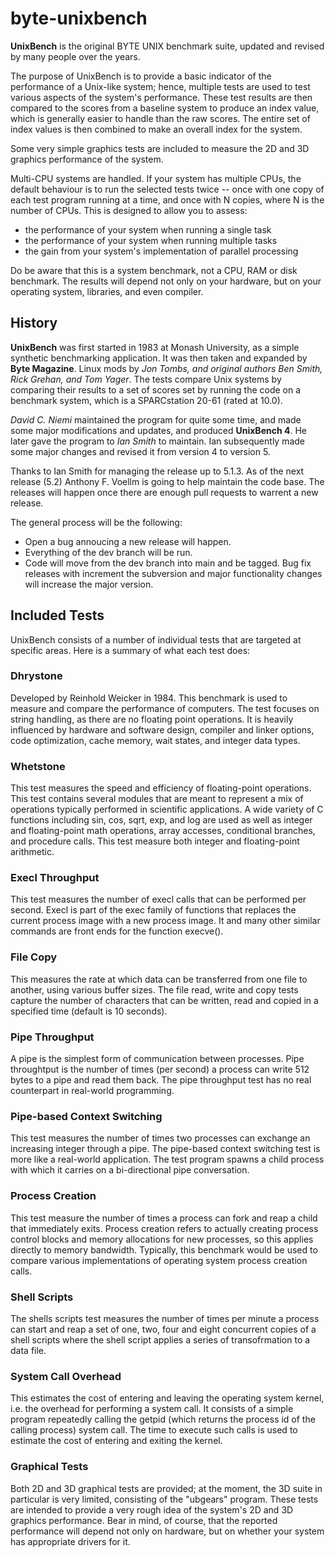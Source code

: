 # byte-unixbench
<b>UnixBench</b> is the original BYTE UNIX benchmark suite, updated and revised by many people over the years.

The purpose of UnixBench is to provide a basic indicator of the performance of a Unix-like system; hence, multiple 
tests are used to test various aspects of the system's performance. These test results are then compared to the 
scores from a baseline system to produce an index value, which is generally easier to handle than the raw scores. 
The entire set of index values is then combined to make an overall index for the system.

Some very simple graphics tests are included to measure the 2D and 3D graphics performance of the system.

Multi-CPU systems are handled. If your system has multiple CPUs, the default behaviour is to run the selected tests 
twice -- once with one copy of each test program running at a time, and once with N copies, where N is the number of 
CPUs. This is designed to allow you to assess:

<ul>
<li>the performance of your system when running a single task</li>
<li>the performance of your system when running multiple tasks</li>
<li>the gain from your system's implementation of parallel processing</li>
</ul>
Do be aware that this is a system benchmark, not a CPU, RAM or disk benchmark. The results will depend not only on 
your hardware, but on your operating system, libraries, and even compiler.

<h2>History</h2>
<b>UnixBench</b> was first started in 1983 at Monash University, as a simple synthetic benchmarking application. It 
was then taken and expanded by <b>Byte Magazine</b>. Linux mods by <em>Jon Tombs, and original authors Ben Smith, 
Rick Grehan, and Tom Yager</em>. The tests compare Unix systems by comparing their results to a set of scores set 
by running the code on a benchmark system, which is a SPARCstation 20-61 (rated at 10.0).

<em>David C. Niemi</em> maintained the program for quite some time, and made some major modifications and updates, 
and produced <b>UnixBench 4</b>. He later gave the program to <em>Ian Smith</em> to maintain. Ian subsequently made 
some major changes and revised it from version 4 to version 5.

Thanks to Ian Smith for managing the release up to 5.1.3.  As of the next release (5.2) Anthony F. Voellm is going to help maintain the code base.  The releases will happen once there are enough pull requests to warrent a new release.<p>

The general process will be the following:
<ul>
<li> Open a bug annoucing a new release will happen.
<li> Everything of the dev branch will be run.
<li> Code will move from the dev branch into main and be tagged.  Bug fix releases with increment the subversion and major functionality changes will increase the major version.
</ul>

<h2>Included Tests</h2>
UnixBench consists of a number of individual tests that are targeted at specific areas. Here is a summary of what 
each test does:

<h3>Dhrystone</h3>
Developed by Reinhold Weicker in 1984. This benchmark is used to measure and compare the performance of computers. The test focuses on string handling, as there are no floating point operations. It is heavily influenced by hardware and software design, compiler and linker options, code optimization, cache memory, wait states, and integer data types.

<h3>Whetstone</h3>
This test measures the speed and efficiency of floating-point operations. This test contains several modules that are meant to represent a mix of operations typically performed in scientific applications. A wide variety of C functions including sin, cos, sqrt, exp, and log are used as well as integer and floating-point math operations, array accesses, conditional branches, and procedure calls. This test measure both integer and floating-point arithmetic.

<h3>Execl Throughput</h3>
This test measures the number of execl calls that can be performed per second. Execl is part of the exec family of functions that replaces the current process image with a new process image. It and many other similar commands are front ends for the function execve().

<h3>File Copy</h3>
This measures the rate at which data can be transferred from one file to another, using various buffer sizes. The file read, write and copy tests capture the number of characters that can be written, read and copied in a specified time (default is 10 seconds).

<h3>Pipe Throughput</h3>
A pipe is the simplest form of communication between processes. Pipe throughtput is the number of times (per second) a process can write 512 bytes to a pipe and read them back. The pipe throughput test has no real counterpart in real-world programming.

<h3>Pipe-based Context Switching</h3>
This test measures the number of times two processes can exchange an increasing integer through a pipe. The pipe-based context switching test is more like a real-world application. The test program spawns a child process with which it carries on a bi-directional pipe conversation.

<h3>Process Creation</h3>
This test measure the number of times a process can fork and reap a child that immediately exits. Process creation refers to actually creating process control blocks and memory allocations for new processes, so this applies directly to memory bandwidth. Typically, this benchmark would be used to compare various implementations of operating system process creation calls.

<h3>Shell Scripts</h3>
The shells scripts test measures the number of times per minute a process can start and reap a set of one, two, four and eight concurrent copies of a shell scripts where the shell script applies a series of transofrmation to a data file.

<h3>System Call Overhead</h3>
This estimates the cost of entering and leaving the operating system kernel, i.e. the overhead for performing a system call. It consists of a simple program repeatedly calling the getpid (which returns the process id of the calling process) system call. The time to execute such calls is used to estimate the cost of entering and exiting the kernel.

<h3>Graphical Tests</h3>
Both 2D and 3D graphical tests are provided; at the moment, the 3D suite in particular is very limited, consisting of the "ubgears" program. These tests are intended to provide a very rough idea of the system's 2D and 3D graphics performance. Bear in mind, of course, that the reported performance will depend not only on hardware, but on whether your system has appropriate drivers for it.
